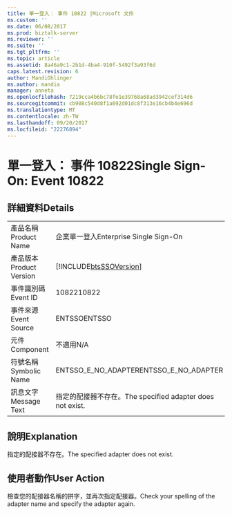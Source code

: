 ```yaml
---
title: 單一登入： 事件 10822 |Microsoft 文件
ms.custom: ''
ms.date: 06/08/2017
ms.prod: biztalk-server
ms.reviewer: ''
ms.suite: ''
ms.tgt_pltfrm: ''
ms.topic: article
ms.assetid: 8a46a9c1-2b1d-4ba4-910f-5492f3a93f6d
caps.latest.revision: 6
author: MandiOhlinger
ms.author: mandia
manager: anneta
ms.openlocfilehash: 7219cca4b6bc78fe1e39768a68ad3942cef314d6
ms.sourcegitcommit: cb908c540d8f1a692d01dc8f313e16cb4b4e696d
ms.translationtype: MT
ms.contentlocale: zh-TW
ms.lasthandoff: 09/20/2017
ms.locfileid: "22276894"
---
```

# <a name="single-sign-on-event-10822"></a><span data-ttu-id="dd264-102">單一登入： 事件 10822</span><span class="sxs-lookup"><span data-stu-id="dd264-102">Single Sign-On: Event 10822</span></span>
## <a name="details"></a><span data-ttu-id="dd264-103">詳細資料</span><span class="sxs-lookup"><span data-stu-id="dd264-103">Details</span></span>  
  
|||  
|-|-|  
|<span data-ttu-id="dd264-104">產品名稱</span><span class="sxs-lookup"><span data-stu-id="dd264-104">Product Name</span></span>|<span data-ttu-id="dd264-105">企業單一登入</span><span class="sxs-lookup"><span data-stu-id="dd264-105">Enterprise Single Sign-On</span></span>|  
|<span data-ttu-id="dd264-106">產品版本</span><span class="sxs-lookup"><span data-stu-id="dd264-106">Product Version</span></span>|[!INCLUDE[btsSSOVersion](../includes/btsssoversion-md.md)]|  
|<span data-ttu-id="dd264-107">事件識別碼</span><span class="sxs-lookup"><span data-stu-id="dd264-107">Event ID</span></span>|<span data-ttu-id="dd264-108">10822</span><span class="sxs-lookup"><span data-stu-id="dd264-108">10822</span></span>|  
|<span data-ttu-id="dd264-109">事件來源</span><span class="sxs-lookup"><span data-stu-id="dd264-109">Event Source</span></span>|<span data-ttu-id="dd264-110">ENTSSO</span><span class="sxs-lookup"><span data-stu-id="dd264-110">ENTSSO</span></span>|  
|<span data-ttu-id="dd264-111">元件</span><span class="sxs-lookup"><span data-stu-id="dd264-111">Component</span></span>|<span data-ttu-id="dd264-112">不適用</span><span class="sxs-lookup"><span data-stu-id="dd264-112">N/A</span></span>|  
|<span data-ttu-id="dd264-113">符號名稱</span><span class="sxs-lookup"><span data-stu-id="dd264-113">Symbolic Name</span></span>|<span data-ttu-id="dd264-114">ENTSSO_E_NO_ADAPTER</span><span class="sxs-lookup"><span data-stu-id="dd264-114">ENTSSO_E_NO_ADAPTER</span></span>|  
|<span data-ttu-id="dd264-115">訊息文字</span><span class="sxs-lookup"><span data-stu-id="dd264-115">Message Text</span></span>|<span data-ttu-id="dd264-116">指定的配接器不存在。</span><span class="sxs-lookup"><span data-stu-id="dd264-116">The specified adapter does not exist.</span></span>|  
  
## <a name="explanation"></a><span data-ttu-id="dd264-117">說明</span><span class="sxs-lookup"><span data-stu-id="dd264-117">Explanation</span></span>  
 <span data-ttu-id="dd264-118">指定的配接器不存在。</span><span class="sxs-lookup"><span data-stu-id="dd264-118">The specified adapter does not exist.</span></span>  
  
## <a name="user-action"></a><span data-ttu-id="dd264-119">使用者動作</span><span class="sxs-lookup"><span data-stu-id="dd264-119">User Action</span></span>  
 <span data-ttu-id="dd264-120">檢查您的配接器名稱的拼字，並再次指定配接器。</span><span class="sxs-lookup"><span data-stu-id="dd264-120">Check your spelling of the adapter name and specify the adapter again.</span></span>